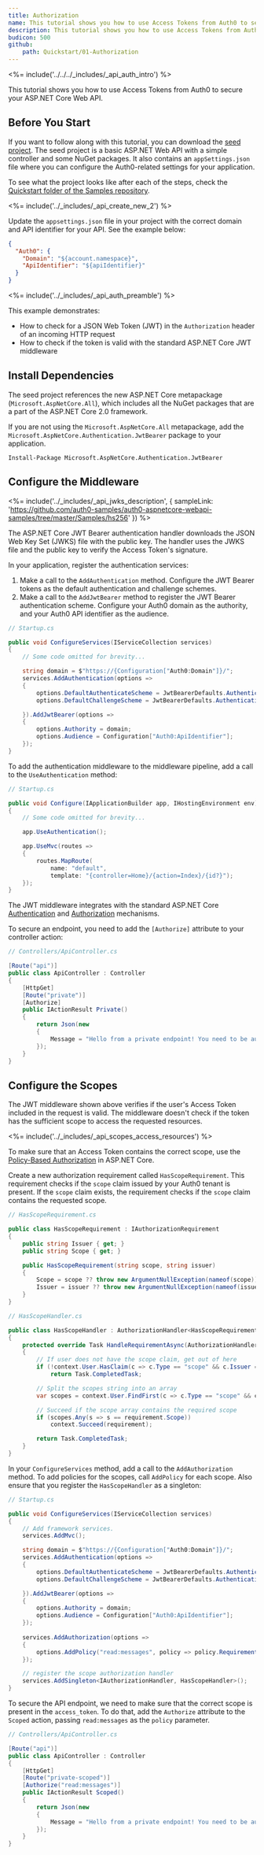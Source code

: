 ```yaml
---
title: Authorization
name: This tutorial shows you how to use Access Tokens from Auth0 to secure your ASP.NET Core Web API.
description: This tutorial shows you how to use Access Tokens from Auth0 to secure your ASP.NET Core Web API.
budicon: 500
github:
    path: Quickstart/01-Authorization
---
```


<%= include('../../../_includes/_api_auth_intro') %>

This tutorial shows you how to use Access Tokens from Auth0 to secure your ASP.NET Core Web API.

## Before You Start

If you want to follow along with this tutorial, you can download the [seed project](https://github.com/auth0-samples/auth0-aspnetcore-webapi-samples/tree/master/Quickstart/00-Starter-Seed). The seed project is a basic ASP.NET Web API with a simple controller and some NuGet packages. It also contains an `appSettings.json` file where you can configure the Auth0-related settings for your application.

To see what the project looks like after each of the steps, check the [Quickstart folder of the Samples repository](https://github.com/auth0-samples/auth0-aspnetcore-webapi-samples/tree/master/Quickstart).

<%= include('../_includes/_api_create_new_2') %>

Update the `appsettings.json` file in your project with the correct domain and API identifier for your API. See the example below:

```json
{
  "Auth0": {
    "Domain": "${account.namespace}",
    "ApiIdentifier": "${apiIdentifier}"
  }
}
```

<%= include('../_includes/_api_auth_preamble') %>

This example demonstrates:
* How to check for a JSON Web Token (JWT) in the `Authorization` header of an incoming HTTP request
* How to check if the token is valid with the standard ASP.NET Core JWT middleware

## Install Dependencies

The seed project references the new ASP.NET Core metapackage (`Microsoft.AspNetCore.All`), which includes all the NuGet packages that are a part of the ASP.NET Core 2.0 framework.

If you are not using the `Microsoft.AspNetCore.All` metapackage, add the `Microsoft.AspNetCore.Authentication.JwtBearer` package to your application.

```text
Install-Package Microsoft.AspNetCore.Authentication.JwtBearer
```

## Configure the Middleware

<%= include('../_includes/_api_jwks_description', { sampleLink: 'https://github.com/auth0-samples/auth0-aspnetcore-webapi-samples/tree/master/Samples/hs256' }) %>

The ASP.NET Core JWT Bearer authentication handler downloads the JSON Web Key Set (JWKS) file with the public key. The handler uses the JWKS file and the public key to verify the Access Token's signature.

In your application, register the authentication services:

1. Make a call to the `AddAuthentication` method. Configure the JWT Bearer tokens as the default authentication and challenge schemes.  
2. Make a call to the `AddJwtBearer` method to register the JWT Bearer authentication scheme. Configure your Auth0 domain as the authority, and your Auth0 API identifier as the audience.

```csharp
// Startup.cs

public void ConfigureServices(IServiceCollection services)
{
    // Some code omitted for brevity...

    string domain = $"https://{Configuration["Auth0:Domain"]}/";
    services.AddAuthentication(options =>
    {
        options.DefaultAuthenticateScheme = JwtBearerDefaults.AuthenticationScheme;
        options.DefaultChallengeScheme = JwtBearerDefaults.AuthenticationScheme;

    }).AddJwtBearer(options =>
    {
        options.Authority = domain;
        options.Audience = Configuration["Auth0:ApiIdentifier"];
    });
}
```

To add the authentication middleware to the middleware pipeline, add a call to the `UseAuthentication` method:

```csharp
// Startup.cs

public void Configure(IApplicationBuilder app, IHostingEnvironment env)
{
    // Some code omitted for brevity...

    app.UseAuthentication();

    app.UseMvc(routes =>
    {
        routes.MapRoute(
            name: "default",
            template: "{controller=Home}/{action=Index}/{id?}");
    });
}
```

The JWT middleware integrates with the standard ASP.NET Core [Authentication](https://docs.microsoft.com/en-us/aspnet/core/security/authentication/) and [Authorization](https://docs.microsoft.com/en-us/aspnet/core/security/authorization/) mechanisms. 

To secure an endpoint, you need to add the `[Authorize]` attribute to your controller action:

```csharp
// Controllers/ApiController.cs

[Route("api")]
public class ApiController : Controller
{
    [HttpGet]
    [Route("private")]
    [Authorize]
    public IActionResult Private()
    {
        return Json(new
        {
            Message = "Hello from a private endpoint! You need to be authenticated to see this."
        });
    }
}
```

## Configure the Scopes

The JWT middleware shown above verifies if the user's Access Token included in the request is valid. The middleware doesn't check if the token has the sufficient scope to access the requested resources.

<%= include('../_includes/_api_scopes_access_resources') %>

To make sure that an Access Token contains the correct scope, use the [Policy-Based Authorization](https://docs.microsoft.com/en-us/aspnet/core/security/authorization/policies) in ASP.NET Core.

Create a new authorization requirement called `HasScopeRequirement`. This requirement checks if the `scope` claim issued by your Auth0 tenant is present. If the `scope` claim exists, the requirement checks if the `scope` claim contains the requested scope.

```csharp
// HasScopeRequirement.cs

public class HasScopeRequirement : IAuthorizationRequirement
{
    public string Issuer { get; }
    public string Scope { get; }

    public HasScopeRequirement(string scope, string issuer)
    {
        Scope = scope ?? throw new ArgumentNullException(nameof(scope));
        Issuer = issuer ?? throw new ArgumentNullException(nameof(issuer));
    }
}
```

```csharp
// HasScopeHandler.cs

public class HasScopeHandler : AuthorizationHandler<HasScopeRequirement>
{
    protected override Task HandleRequirementAsync(AuthorizationHandlerContext context, HasScopeRequirement requirement)
    {
        // If user does not have the scope claim, get out of here
        if (!context.User.HasClaim(c => c.Type == "scope" && c.Issuer == requirement.Issuer))
            return Task.CompletedTask;

        // Split the scopes string into an array
        var scopes = context.User.FindFirst(c => c.Type == "scope" && c.Issuer == requirement.Issuer).Value.Split(' ');

        // Succeed if the scope array contains the required scope
        if (scopes.Any(s => s == requirement.Scope))
            context.Succeed(requirement);

        return Task.CompletedTask;
    }
}
```

In your `ConfigureServices` method, add a call to the `AddAuthorization` method. To add policies for the scopes, call `AddPolicy` for each scope. Also ensure that you register the `HasScopeHandler` as a singleton:

```csharp
// Startup.cs

public void ConfigureServices(IServiceCollection services)
{
    // Add framework services.
    services.AddMvc();

    string domain = $"https://{Configuration["Auth0:Domain"]}/";
    services.AddAuthentication(options =>
    {
        options.DefaultAuthenticateScheme = JwtBearerDefaults.AuthenticationScheme;
        options.DefaultChallengeScheme = JwtBearerDefaults.AuthenticationScheme;

    }).AddJwtBearer(options =>
    {
        options.Authority = domain;
        options.Audience = Configuration["Auth0:ApiIdentifier"];
    });
    
    services.AddAuthorization(options =>
    {
        options.AddPolicy("read:messages", policy => policy.Requirements.Add(new HasScopeRequirement("read:messages", domain)));
    });

    // register the scope authorization handler
    services.AddSingleton<IAuthorizationHandler, HasScopeHandler>();
}
```

To secure the API endpoint, we need to make sure that the correct scope is present in the `access_token`. To do that, add the `Authorize` attribute to the `Scoped` action, passing `read:messages` as the `policy` parameter. 

```csharp
// Controllers/ApiController.cs

[Route("api")]
public class ApiController : Controller
{
    [HttpGet]
    [Route("private-scoped")]
    [Authorize("read:messages")]
    public IActionResult Scoped()
    {
        return Json(new
        {
            Message = "Hello from a private endpoint! You need to be authenticated and have a scope of read:messages to see this."
        });
    }
}
```
